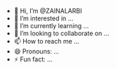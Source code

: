 - 👋 Hi, I’m @ZAINALARBI
- 👀 I’m interested in ...
- 🌱 I’m currently learning ...
- 💞️ I’m looking to collaborate on ...
- 📫 How to reach me ...
- 😄 Pronouns: ...
- ⚡ Fun fact: ...

<!---
ZAINALARBI/ZAINALARBI is a ✨ special ✨ repository because its `README.md` (this file) appears on your GitHub profile.
You can click the Preview link to take a look at your changes.
--->
